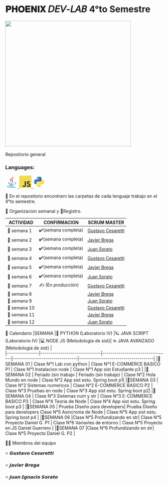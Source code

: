 # 𝐏𝐇𝐎𝐄𝐍𝐈𝐗 𝘋𝘌𝘝-𝘓𝘈𝘉  4°to Semestre
<img src="https://media.giphy.com/media/yoGoJGSioqhkEqeVrE/giphy-downsized-large.gif" width="400" height="400" />

 Repositorio general                                                                                                                                                     
<h3 align="left">Languages:</h3>
<p align="left"> <a href="https://www.java.com" target="_blank" rel="noreferrer"> <img src="https://raw.githubusercontent.com/devicons/devicon/master/icons/java/java-original.svg" alt="java" width="40" height="40"/> </a> <a href="https://developer.mozilla.org/en-US/docs/Web/JavaScript" target="_blank" rel="noreferrer"> <img src="https://raw.githubusercontent.com/devicons/devicon/master/icons/javascript/javascript-original.svg" alt="javascript" width="40" height="40"/> </a> <a href="https://www.python.org" target="_blank" rel="noreferrer"> <img src="https://raw.githubusercontent.com/devicons/devicon/master/icons/python/python-original.svg" alt="python" width="40" height="40"/> </a> </p>

📁 En el repositorio encontrarn las carpetas de cada lenguaje trabajo en el 4°to semestre.





📆 Organizacion semanal y 📝Registro.

| ACTIVIDAD    | CONFIRMACION           |   SCRUM MASTER  |
|------------- | -----------------------|-----------------|
| 📍  semana 1  | ✔️(semana completa)   |  [Gustavo Cesaretti](https://github.com/Guzce) |
| 📍  semana 2  | ✔️(semana completa)   |  [Javier Brega](https://github.com/javierbrega) |
| 📍  semana 3	 |  ✔️(semana completa)  |[Juan Sorato](https://github.com/Juanisorato21)| 
| 📍  semana 4	 |  ✔️(semana completa)  |[Gustavo Cesaretti](https://github.com/Guzce) |
| 📍  semana 5  |  ✔️(semana completa)  |[Javier Brega](https://github.com/javierbrega) |
| 📍  semana 6  |  ✔️(semana completa)  |[Juan Sorato](https://github.com/Juanisorato21)| 
| 📍  semana 7  |  ✍️    (En producción)|[Gustavo Cesaretti](https://github.com/Guzce) |
| 📍  semana 8  |                       |[Javier Brega](https://github.com/javierbrega) |
| 📍  semana 9  |                       |[Juan Sorato](https://github.com/Juanisorato21)| 
| 📍  semana 10 |                       |[Gustavo Cesaretti](https://github.com/Guzce) |
| 📍  semana 11 |                       |[Javier Brega](https://github.com/javierbrega) |
| 📍  semana 12 |                       |[Juan Sorato](https://github.com/Juanisorato21)| 

📅 Calendario
|SEMANA          |🐍 PYTHON  (Laboratorio IV)  |🪐 JAVA SCRIPT (Laboratorio IV) |💻 NODE JS (Metodologia de sist)| ☕ JAVA AVANZADO (Metodologia de sist) |    
|----------------|------------------------------|---------------------------------|--------------------------------|-------------------------------------|
|📍SEMANA 01      | Clase N°1 Lab con python     | Clase N°1 E-COMMERCE BASICO P1  | Clase N°1 Instalacion node     | Clase N°1 App sist Estudiante p3   |
|📍SEMANA 02      | Feriado (sin trabajo         | Feriado (sin trabajo)           | Clase N°2 Hola Mundo en node   | Clase N°2 App sist estu. Spring boot p1|
|📍SEMANA 03      | Clase N°2 Sistemas numericos | Clase N°2 E-COMMERCE BASICO P2  | Clase N°3 Pruebas en node      | Clase N°3 App sist estu. Spring boot p2|
|📍SEMANA 04      | Clase N°3 Sistemas num y str | Clase N°3 E-COMMERCE BASICO P3  | Clase N°4 Teoria de Node       | Clase N°4 App sist estu. Spring boot p3 |
|📍SEMANA 05      | Prueba Diseño para developers| Prueba Diseño para developers    Clase N°5 Asincronia de Node   | Clase N°5 App sist estu. Spring boot p4 |
|📍SEMANA 06      |Clase N°5 Profundizando en str| Clase N°5 Proyecto Daniel G. P1 | Clase N°6 Variavles de entorno | Clase N°5 Proyecto en JS Daniel Guerrero |
|📍SEMANA 07      |Clase N°6 Profundizando en str| Clase N°5 Proyecto Daniel G. P2 | 

👨‍💻 Miembros del equipo    
                        
⭐ 𝙂𝙪𝙨𝙩𝙖𝙫𝙤 𝘾𝙚𝙨𝙖𝙧𝙚𝙩𝙩𝙞             

⭐ 𝙅𝙖𝙫𝙞𝙚𝙧 𝘽𝙧𝙚𝙜𝙖         

⭐ 𝙅𝙪𝙖𝙣 𝙄𝙜𝙣𝙖𝙘𝙞𝙤 𝙎𝙤𝙧𝙖𝙩𝙤             
     
